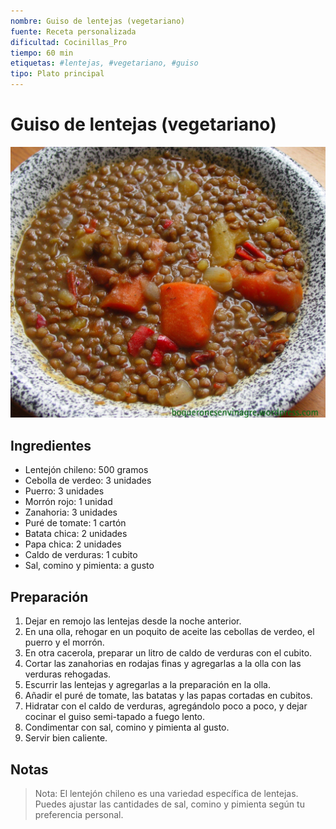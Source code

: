 ```yaml
---
nombre: Guiso de lentejas (vegetariano)
fuente: Receta personalizada
dificultad: Cocinillas_Pro
tiempo: 60 min
etiquetas: #lentejas, #vegetariano, #guiso
tipo: Plato principal
---
```


# Guiso de lentejas (vegetariano)

![alt text](img/guiso-lentejas-veg.jpg)

## Ingredientes

* Lentejón chileno: 500 gramos
* Cebolla de verdeo: 3 unidades
* Puerro: 3 unidades
* Morrón rojo: 1 unidad
* Zanahoria: 3 unidades
* Puré de tomate: 1 cartón
* Batata chica: 2 unidades
* Papa chica: 2 unidades
* Caldo de verduras: 1 cubito
* Sal, comino y pimienta: a gusto

## Preparación

1. Dejar en remojo las lentejas desde la noche anterior.
2. En una olla, rehogar en un poquito de aceite las cebollas de verdeo, el puerro y el morrón.
3. En otra cacerola, preparar un litro de caldo de verduras con el cubito.
4. Cortar las zanahorias en rodajas finas y agregarlas a la olla con las verduras rehogadas.
5. Escurrir las lentejas y agregarlas a la preparación en la olla.
6. Añadir el puré de tomate, las batatas y las papas cortadas en cubitos.
7. Hidratar con el caldo de verduras, agregándolo poco a poco, y dejar cocinar el guiso semi-tapado a fuego lento.
8. Condimentar con sal, comino y pimienta al gusto.
9. Servir bien caliente.

## Notas

> Nota: El lentejón chileno es una variedad específica de lentejas. Puedes ajustar las cantidades de sal, comino y pimienta según tu preferencia personal.
